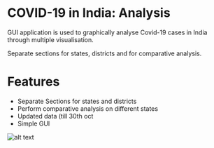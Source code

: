 # COVID-19 in India: Analysis
GUI application is used to graphically analyse Covid-19 cases in India through multiple visualisation. 

Separate sections for states, districts and for comparative analysis.

# Features
* Separate Sections for states and districts
* Perform comparative analysis on different states
* Updated data (till 30th oct
* Simple GUI

![alt text](http://url/to/img.png)
